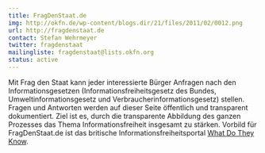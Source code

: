 ```yaml
---
title: FragDenStaat.de
img: http://okfn.de/wp-content/blogs.dir/21/files/2011/02/0012.png
url: http://fragdenstaat.de
contact: Stefan Wehrmeyer
twitter: fragdenstaat
mailingliste: fragdenstaat@lists.okfn.org
status: active
---
```


Mit Frag den Staat kann jeder interessierte Bürger Anfragen nach den Informationsgesetzen (Informationsfreiheitsgesetz des Bundes, Umweltinformationsgesetz und Verbraucherinformationsgesetz) stellen. Fragen und Antworten werden auf dieser Seite öffentlich und transparent dokumentiert. Ziel ist es, durch die transparente Abbildung des ganzen Prozesses das Thema Informationsfreiheit insgesamt zu stärken. Vorbild für FragDenStaat.de ist das britische Informationsfreiheitsportal [What Do They Know]( https://www.whatdotheyknow.com/).
